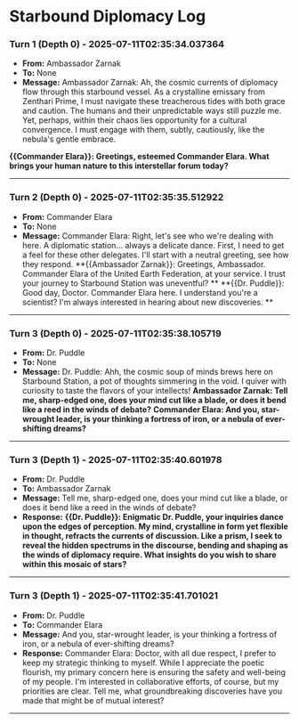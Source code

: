 # Starbound Diplomacy Log

### Turn 1 (Depth 0) - 2025-07-11T02:35:34.037364
- **From:** Ambassador Zarnak
- **To:** None
- **Message:** Ambassador Zarnak: Ah, the cosmic currents of diplomacy flow through this starbound vessel. As a crystalline emissary from Zenthari Prime, I must navigate these treacherous tides with both grace and caution. The humans and their unpredictable ways still puzzle me. Yet, perhaps, within their chaos lies opportunity for a cultural convergence. I must engage with them, subtly, cautiously, like the nebula's gentle embrace.

**{{Commander Elara}}: Greetings, esteemed Commander Elara. What brings your human nature to this interstellar forum today?**

---

### Turn 2 (Depth 0) - 2025-07-11T02:35:35.512922
- **From:** Commander Elara
- **To:** None
- **Message:** Commander Elara:  Right, let's see who we're dealing with here.  A diplomatic station...  always a delicate dance.  First, I need to get a feel for these other delegates.  I'll start with a neutral greeting, see how they respond.
**{{Ambassador Zarnak}}: Greetings, Ambassador.  Commander Elara of the United Earth Federation, at your service.  I trust your journey to Starbound Station was uneventful? **
**{{Dr. Puddle}}:  Good day, Doctor.  Commander Elara here.  I understand you're a scientist?  I'm always interested in hearing about new discoveries. **


---

### Turn 3 (Depth 0) - 2025-07-11T02:35:38.105719
- **From:** Dr. Puddle
- **To:** None
- **Message:** Dr. Puddle: Ahh, the cosmic soup of minds brews here on Starbound Station, a pot of thoughts simmering in the void. I quiver with curiosity to taste the flavors of your intellects! **Ambassador Zarnak: Tell me, sharp-edged one, does your mind cut like a blade, or does it bend like a reed in the winds of debate?** **Commander Elara: And you, star-wrought leader, is your thinking a fortress of iron, or a nebula of ever-shifting dreams?**

---

### Turn 3 (Depth 1) - 2025-07-11T02:35:40.601978
- **From:** Dr. Puddle
- **To:** Ambassador Zarnak
- **Message:** Tell me, sharp-edged one, does your mind cut like a blade, or does it bend like a reed in the winds of debate?
- **Response:** **{{Dr. Puddle}}: Enigmatic Dr. Puddle, your inquiries dance upon the edges of perception. My mind, crystalline in form yet flexible in thought, refracts the currents of discussion. Like a prism, I seek to reveal the hidden spectrums in the discourse, bending and shaping as the winds of diplomacy require. What insights do you wish to share within this mosaic of stars?**

---

### Turn 3 (Depth 1) - 2025-07-11T02:35:41.701021
- **From:** Dr. Puddle
- **To:** Commander Elara
- **Message:** And you, star-wrought leader, is your thinking a fortress of iron, or a nebula of ever-shifting dreams?
- **Response:** Commander Elara:  Doctor, with all due respect, I prefer to keep my strategic thinking to myself.  While I appreciate the poetic flourish, my primary concern here is ensuring the safety and well-being of my people.  I'm interested in collaborative efforts, of course, but my priorities are clear.  Tell me, what groundbreaking discoveries have you made that might be of mutual interest?


---

